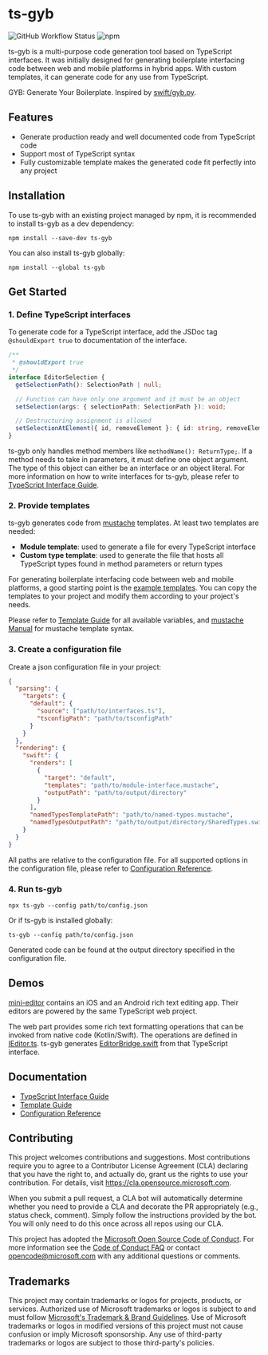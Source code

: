 # ts-gyb

![GitHub Workflow Status](https://img.shields.io/github/workflow/status/microsoft/ts-gyb/CI)
![npm](https://img.shields.io/npm/v/ts-gyb)

ts-gyb is a multi-purpose code generation tool based on TypeScript interfaces. It was initially designed for generating boilerplate interfacing code between web and mobile platforms in hybrid apps. With custom templates, it can generate code for any use from TypeScript.

GYB: Generate Your Boilerplate. Inspired by [swift/gyb.py](https://github.com/apple/swift/blob/main/utils/gyb.py).

## Features

- Generate production ready and well documented code from TypeScript code
- Support most of TypeScript syntax
- Fully customizable template makes the generated code fit perfectly into any project

## Installation

To use ts-gyb with an existing project managed by npm, it is recommended to install ts-gyb as a dev dependency:

```shell
npm install --save-dev ts-gyb
```

You can also install ts-gyb globally:

```shell
npm install --global ts-gyb
```

## Get Started

### 1. Define TypeScript interfaces

To generate code for a TypeScript interface, add the JSDoc tag `@shouldExport true` to documentation of the interface.

```typescript
/**
 * @shouldExport true
 */
interface EditorSelection {
  getSelectionPath(): SelectionPath | null;

  // Function can have only one argument and it must be an object
  setSelection(args: { selectionPath: SelectionPath }): void;

  // Destructuring assignment is allowed
  setSelectionAtElement({ id, removeElement }: { id: string, removeElement?: boolean }): void;
}
```

ts-gyb only handles method members like `methodName(): ReturnType;`. If a method needs to take in parameters, it must define one object argument. The type of this object can either be an interface or an object literal. For more information on how to write interfaces for ts-gyb, please refer to [TypeScript Interface Guide](documentation/interface-guide.md).

### 2. Provide templates

ts-gyb generates code from [mustache](http://mustache.github.io) templates. At least two templates are needed:

- **Module template**: used to generate a file for every TypeScript interface
- **Custom type template**: used to generate the file that hosts all TypeScript types found in method parameters or return types

For generating boilerplate interfacing code between web and mobile platforms, a good starting point is the [example templates](example-templates). You can copy the templates to your project and modify them according to your project's needs.

Please refer to [Template Guide](documentation/template-guide.md) for all available variables, and [mustache Manual](http://mustache.github.io/mustache.5.html) for mustache template syntax.

### 3. Create a configuration file

Create a json configuration file in your project:

```json
{
  "parsing": {
    "targets": {
      "default": {
        "source": ["path/to/interfaces.ts"],
        "tsconfigPath": "path/to/tsconfigPath"
      }
    }
  },
  "rendering": {
    "swift": {
      "renders": [
        {
          "target": "default",
          "templates": "path/to/module-interface.mustache",
          "outputPath": "path/to/output/directory"
        }
      ],
      "namedTypesTemplatePath": "path/to/named-types.mustache",
      "namedTypesOutputPath": "path/to/output/directory/SharedTypes.swift"
    }
  }
}
```

All paths are relative to the configuration file. For all supported options in the configuration file, please refer to [Configuration Reference](documentation/generated/interfaces/Configuration.md).

### 4. Run ts-gyb

```shell
npx ts-gyb --config path/to/config.json
```

Or if ts-gyb is installed globally:

```shell
ts-gyb --config path/to/config.json
```

Generated code can be found at the output directory specified in the configuration file.

## Demos

[mini-editor](demo/mini-editor) contains an iOS and an Android rich text editing app. Their editors are powered by the same TypeScript web project.

The web part provides some rich text formatting operations that can be invoked from native code (Kotlin/Swift). The operations are defined in [IEditor.ts](demo/mini-editor/web/src/editor/IEditor.ts). ts-gyb generates [EditorBridge.swift](demo/mini-editor/apple/MiniEditor/Generated/EditorBridge.swift) from that TypeScript interface.

## Documentation

- [TypeScript Interface Guide](documentation/interface-guide.md)
- [Template Guide](documentation/template-guide.md)
- [Configuration Reference](documentation/generated/interfaces/Configuration.md)

## Contributing

This project welcomes contributions and suggestions. Most contributions require you to agree to a
Contributor License Agreement (CLA) declaring that you have the right to, and actually do, grant us
the rights to use your contribution. For details, visit https://cla.opensource.microsoft.com.

When you submit a pull request, a CLA bot will automatically determine whether you need to provide
a CLA and decorate the PR appropriately (e.g., status check, comment). Simply follow the instructions
provided by the bot. You will only need to do this once across all repos using our CLA.

This project has adopted the [Microsoft Open Source Code of Conduct](https://opensource.microsoft.com/codeofconduct/).
For more information see the [Code of Conduct FAQ](https://opensource.microsoft.com/codeofconduct/faq/) or
contact [opencode@microsoft.com](mailto:opencode@microsoft.com) with any additional questions or comments.

## Trademarks

This project may contain trademarks or logos for projects, products, or services. Authorized use of Microsoft 
trademarks or logos is subject to and must follow 
[Microsoft's Trademark & Brand Guidelines](https://www.microsoft.com/en-us/legal/intellectualproperty/trademarks/usage/general).
Use of Microsoft trademarks or logos in modified versions of this project must not cause confusion or imply Microsoft sponsorship.
Any use of third-party trademarks or logos are subject to those third-party's policies.

